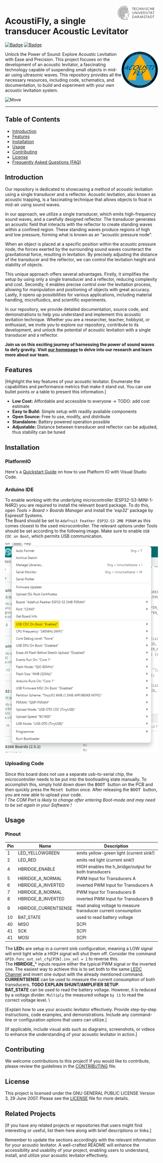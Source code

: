 <img src="doc/images/tud_logo.gif" align="right" width="140"/>

# AcoustiFly, a single transducer Acoustic Levitator
[![Badge](https://img.shields.io/badge/Built%20w%2F-KiCad-blue)](https://www.kicad.org/)
[![Badge](https://img.shields.io/badge/Built%20w%2F-PlatformIO-blue)](https://platformio.org/)

<img align="right" src="doc/images/logo_acoustifly_for_GitHub.svg"  width="120">

Unlock the Power of Sound: Explore Acoustic Levitation with Ease and Precision.
This project focuses on the development of an acoustic levitator, a fascinating technology capable of suspending small objects in mid-air using ultrasonic waves. This repository provides all the necessary resources, including code, schematics, and documentation, to build and experiment with your own acoustic levitation system.

![Move](doc/images/ezgif-7-e92c7d3068.gif)

***

## Table of Contents

- [Introduction](#introduction)
- [Features](#features)
- [Installation](#installation)
- [Usage](#usage)
- [Contributing](#contributing)
- [License](#license)
- [Frequently Asked Questions \(FAQ\)](#frequently-asked-questions-faq)

## Introduction

Our repository is dedicated to showcasing a method of acoustic levitation using a single transducer and a reflector. Acoustic levitation, also known as acoustic trapping, is a fascinating technique that allows objects to float in mid-air using sound waves.

In our approach, we utilize a single transducer, which emits high-frequency sound waves, and a carefully designed reflector. The transducer generates an acoustic field that interacts with the reflector to create standing waves within a confined region. These standing waves produce regions of high and low pressure, forming what is known as an "acoustic pressure node".

When an object is placed at a specific position within the acoustic pressure node, the forces exerted by the surrounding sound waves counteract the gravitational force, resulting in levitation. By precisely adjusting the distance of the transducer and the reflector, we can control the levitation height and stability of objects.

This unique approach offers several advantages. Firstly, it simplifies the setup by using only a single transducer and a reflector, reducing complexity and cost. Secondly, it enables precise control over the levitation process, allowing for manipulation and positioning of objects with great accuracy. Lastly, it opens up possibilities for various applications, including material handling, microfluidics, and scientific experiments.

In our repository, we provide detailed documentation, source code, and demonstrations to help you understand and implement this acoustic levitation technique. Whether you are a researcher, teacher, hobbyist, or enthusiast, we invite you to explore our repository, contribute to its development, and unlock the potential of acoustic levitation with a single transducer and a reflector.

**Join us on this exciting journey of harnessing the power of sound waves to defy gravity. Visit [our homepage](https://www.etit.tu-darmstadt.de/must/home_must/index.en.jsp) to delve into our research and learn more about our team.**

## Features

[Highlight the key features of your acoustic levitator. Enumerate the capabilities and performance metrics that make it stand out. You can use bullet points or a table to present this information.]

* **Low Cost:** Affordable and accessible to everyone -> TODO: add cost estimate
* **Easy to Build:** Simple setup with readily available components
* **Open Source:** Free to use, modify, and distribute
* **Standalone:** Battery powered operation possible
* **Adjustable:** Distance between transducer and reflector can be adjusted, thus stability can be tuned

## Installation

### PlatformIO
Here's a [Quickstart Guide](https://docs.platformio.org/en/latest/integration/ide/vscode.html#quick-start) on how to use Platform IO with Visual Studio Code.
### Arduino IDE
To enable working with the underlying microcontroller (ESP32-S3-MINI-1-N4R2) you are required to install the relevant board package. To do this, open _Tools > Board > Boards Manager_ and install the _'esp32'_ package by Espressif Systems.\
The Board should be set to `Adafruit Feather ESP32-S3 2MB PSRAM` as this comes closest to the used microcontroller. The relevant options under Tools should be set according to the following image. Make sure to enable `USB CDC on Boot`, which permits USB communication.

![Arduino IDE options](doc/images/Arduino_options_Highlight.png)

### Uploading Code
Since this board does not use a separate usb-to-serial chip, the microcontroller needs to be put into the bootloading state manually. To accomplish this, simply hold down down the <kbd> BOOT </kbd> button on the PCB and then quickly press the <kbd> Reset </kbd> button once. After releasing the <kbd> BOOT </kbd> button, you are now able to upload your code.\
_! The COM Port is likely to change after entering Boot-mode and may need to be set again in your Software !_

## Usage

### Pinout
| Pin | Name | Description |
|-----|------|-------------|
|1|LED_YELLOWGREEN|emits yellow-green light (current sink!)|
|2|LED_RED|emits red light (current sink!)|
|4|HBRIDGE_ENABLE      |HIGH enables the h_bridge/output for both transducers|
|5|HBRIDGE_A_NORMAL|PWM Input for Transducers A|
|6|HBRIDGE_A_INVERTED|inverted PWM Input for Transducers A|
|7|HBRIDGE_B_NORMAL|PWM Input for Transducers B|
|8|HBRIDGE_B_INVERTED|inverted PWM Input for Transducers B|
|9|HBRIDGE_CURRENTSENSE|read analog voltage to measure transducer current consumption|
|10|BAT_STATE      |used to read battery voltage|
|40|MISO      |SCPI|
|41|SCK      |SCPI|
|41|MOSI      |SCPI|

The **LED**s are setup in a current sink configuration, meaning a LOW signal will emit light while a HIGH signal will shut them off. Consider the command `GPIO.func_out_sel_cfg[PIN].inv_sel = 1` to reverse this. \
The **HBRIDGE_*** inputs require either the typical PWM signal or the inverted one. The easiest way to achieve this is to set both to the same [LEDC Channel](https://docs.espressif.com/projects/esp-idf/en/stable/esp32/api-reference/peripherals/ledc.html) and invert one output with the already mentioned command. \
**CURRENTSENSE** can be used to measure the current consumption of both transducers. **TODO EXPLAIN SHUNT/AMPLIFIER SETUP**. \
**BAT_STATE** can be used to read the battery voltage. However, it is reduced by a voltage divider. `Multiply` the measured voltage `by 11` to read the correct voltage level. \


[Explain how to use your acoustic levitator effectively. Provide step-by-step instructions, code examples, and demonstrations. Include any command-line or configuration options that users can utilize.]

[If applicable, include visual aids such as diagrams, screenshots, or videos to enhance the understanding of your acoustic levitator in action.]

## Contributing

We welcome contributions to this project! If you would like to contribute, please review the guidelines in the [CONTRIBUTING](CONTRIBUTING.md) file.

## License

This project is licensed under the GNU GENERAL PUBLIC LICENSE Version 3, 29 June 2007. Please see the [LICENSE](LICENSE) file for more details.

## Related Projects

[If you have any related projects or repositories that users might find interesting or useful, list them here along with brief descriptions or links.]

Remember to update the sections accordingly with the relevant information for your acoustic levitator. A well-crafted README will enhance the accessibility and usability of your project, enabling users to understand, install, and utilize your acoustic levitator effectively.
